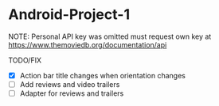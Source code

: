 # Android-Project-1

NOTE: Personal API key was omitted must request own key at https://www.themoviedb.org/documentation/api

TODO/FIX

- [x] Action bar title changes when orientation changes
- [ ] Add reviews and video trailers
- [ ] Adapter for reviews and trailers
